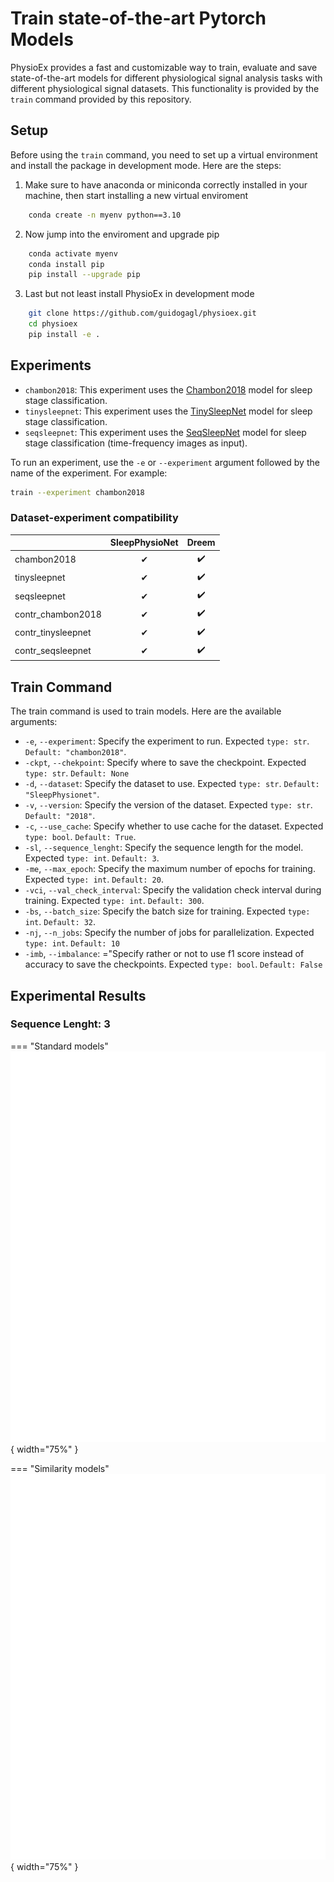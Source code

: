 # Train state-of-the-art Pytorch Models

PhysioEx provides a fast and customizable way to train, evaluate and save state-of-the-art models for different physiological signal analysis tasks with different physiological signal datasets. This functionality is provided by the `train` command provided by this repository.

## Setup

Before using the `train` command, you need to set up a virtual environment and install the package in development mode. Here are the steps:

1. Make sure to have anaconda or miniconda correctly installed in your machine, then start installing a new virtual enviroment
```bash
    conda create -n myenv python==3.10
```    

2. Now jump into the enviroment and upgrade pip
```bash
    conda activate myenv
    conda install pip
    pip install --upgrade pip
```

3. Last but not least install PhysioEx in development mode
```bash
    git clone https://github.com/guidogagl/physioex.git
    cd physioex
    pip install -e .
```    

## Experiments
- `chambon2018`: This experiment uses the [Chambon2018](https://ieeexplore.ieee.org/document/8307462) model for sleep stage classification.
- `tinysleepnet`: This experiment uses the [TinySleepNet](https://github.com/akaraspt/tinysleepnet) model for sleep stage classification.
- `seqsleepnet`: This experiment uses the [SeqSleepNet](https://arxiv.org/pdf/1809.10932.pdf) model for sleep stage classification (time-frequency images as input).

To run an experiment, use the `-e` or `--experiment` argument followed by the name of the experiment. For example:

```bash
train --experiment chambon2018
```
### Dataset-experiment compatibility
|                     | SleepPhysioNet | Dreem |
|---------------------|:--------------:|:-----:|
| chambon2018         |       ✔        |   ✔️   |
| tinysleepnet        |       ✔        |   ✔️   |
| seqsleepnet         |       ✔        |   ✔️   |
| contr_chambon2018   |       ✔        |   ✔️   |
| contr_tinysleepnet  |       ✔        |   ✔️   |
| contr_seqsleepnet   |       ✔        |   ✔️   |

## Train Command
The train command is used to train models. Here are the available arguments:

- `-e`, `--experiment`: Specify the experiment to run. Expected `type: str`. `Default: "chambon2018"`.
- `-ckpt`, `--chekpoint`:  Specify where to save the checkpoint. Expected `type: str`. `Default: None`    
- `-d`, `--dataset`: Specify the dataset to use. Expected `type: str`. `Default: "SleepPhysionet"`.
- `-v`, `--version`: Specify the version of the dataset. Expected `type: str`. `Default: "2018"`.
- `-c`, `--use_cache`: Specify whether to use cache for the dataset. Expected `type: bool`. `Default: True`.
- `-sl`, `--sequence_lenght`: Specify the sequence length for the model. Expected `type: int`. `Default: 3`.
- `-me`, `--max_epoch`: Specify the maximum number of epochs for training. Expected `type: int`. `Default: 20`.
- `-vci`, `--val_check_interval`: Specify the validation check interval during training. Expected `type: int`. `Default: 300`.
- `-bs`, `--batch_size`: Specify the batch size for training. Expected `type: int`. `Default: 32`.
- `-nj`, `--n_jobs`: Specify the number of jobs for parallelization. Expected `type: int`. `Default: 10`
- `-imb`, `--imbalance`: ="Specify rather or not to use f1 score instead of accuracy to save the checkpoints. Expected `type: bool`. `Default: False`

## Experimental Results
### Sequence Lenght: 3

=== "Standard models"
    ![results table](evaluations/ccl_seqlen=3.svg){ width="75%" }

=== "Similarity models"
    ![results table](evaluations/scl_seqlen=3.svg){ width="75%" }
